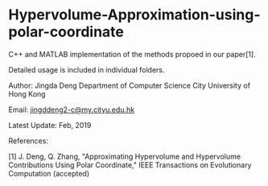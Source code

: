 # Hypervolume-Approximation-using-polar-coordinate

C++ and MATLAB implementation of the methods propoed in our paper[1].

Detailed usage is included in individual folders.

Author: Jingda Deng
        Department of Computer Science
	City University of Hong Kong

Email: jingddeng2-c@my.cityu.edu.hk

Latest Update: Feb, 2019

References:

[1] J. Deng, Q. Zhang, "Approximating Hypervolume and Hypervolume Contributions Using Polar Coordinate,"
	IEEE Transactions on Evolutionary Computation (accepted)
